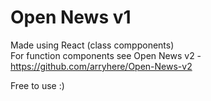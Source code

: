 # Open News v1
Made using React (class compponents)\
For function components see Open News v2 - https://github.com/arryhere/Open-News-v2

Free to use :)
